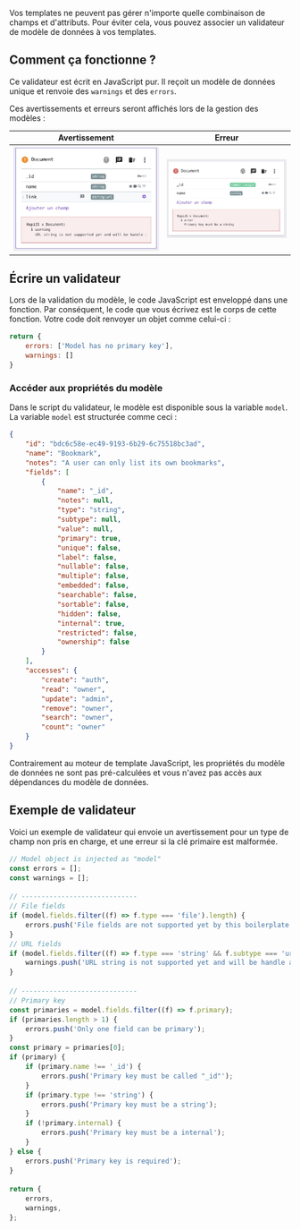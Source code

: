 Vos templates ne peuvent pas gérer n'importe quelle combinaison de champs et d'attributs.
Pour éviter cela, vous pouvez associer un validateur de modèle de données à vos templates.

## Comment ça fonctionne ?

Ce validateur est écrit en JavaScript pur. Il reçoit un modèle de données unique et renvoie des `warnings` et des `errors`.

Ces avertissements et erreurs seront affichés lors de la gestion des modèles :

| Avertissement | Erreur |
| --- | --- |
| ![Validator - Warning](../../assets/validation-warning.jpg 'Validation warning') | ![Validator - Error](../../assets/validation-error.jpg 'Validation error') |

## Écrire un validateur

Lors de la validation du modèle, le code JavaScript est enveloppé dans une fonction. Par conséquent, le code que vous écrivez est le corps de cette fonction.
Votre code doit renvoyer un objet comme celui-ci :

```javascript
return {
    errors: ['Model has no primary key'],
    warnings: []
}
```

### Accéder aux propriétés du modèle

Dans le script du validateur, le modèle est disponible sous la variable `model`.
La variable `model` est structurée comme ceci :

```json
{
    "id": "bdc6c58e-ec49-9193-6b29-6c75518bc3ad",
    "name": "Bookmark",
    "notes": "A user can only list its own bookmarks",
    "fields": [
        {
            "name": "_id",
            "notes": null,
            "type": "string",
            "subtype": null,
            "value": null,
            "primary": true,
            "unique": false,
            "label": false,
            "nullable": false,
            "multiple": false,
            "embedded": false,
            "searchable": false,
            "sortable": false,
            "hidden": false,
            "internal": true,
            "restricted": false,
            "ownership": false
        }
    ],
    "accesses": {
        "create": "auth",
        "read": "owner",
        "update": "admin",
        "remove": "owner",
        "search": "owner",
        "count": "owner"
    }
}
```

Contrairement au moteur de template JavaScript, les propriétés du modèle de données ne sont pas pré-calculées et vous n'avez pas accès aux dépendances du modèle de données.

## Exemple de validateur

Voici un exemple de validateur qui envoie un avertissement pour un type de champ non pris en charge, et une erreur si la clé primaire est malformée.

```javascript
// Model object is injected as "model"
const errors = [];
const warnings = [];

// -----------------------------
// File fields
if (model.fields.filter((f) => f.type === 'file').length) {
    errors.push('File fields are not supported yet by this boilerplate');
}
// URL fields
if (model.fields.filter((f) => f.type === 'string' && f.subtype === 'url').length) {
    warnings.push('URL string is not supported yet and will be handle as default string');
}

// -----------------------------
// Primary key
const primaries = model.fields.filter((f) => f.primary);
if (primaries.length > 1) {
    errors.push('Only one field can be primary');
}
const primary = primaries[0];
if (primary) {
    if (primary.name !== '_id') {
        errors.push('Primary key must be called "_id"');
    }
    if (primary.type !== 'string') {
        errors.push('Primary key must be a string');
    }
    if (!primary.internal) {
        errors.push('Primary key must be a internal');
    }
} else {
    errors.push('Primary key is required');
}

return {
    errors,
    warnings,
};
```
